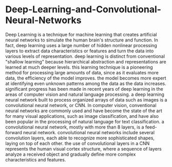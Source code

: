 # Deep-Learning-and-Convolutional-Neural-Networks
Deep Learning is a technique for machine learning that creates artificial neural networks to simulate the human brain's structure and function. In fact, deep learning uses a large number of hidden nonlinear processing layers to extract data characteristics or features and turn the data into various levels of representation. deep learning is distinct from conventional "shallow learning" because hierarchical abstraction and representations are learned at much deeper levels. this learning technique is a pioneering method for processing large amounts of data, since as it evaluates more data, the efficiency of the model improves. the model becomes more expert at identifying even unknown patterns among the data as the data increases. significant progress has been made in recent years of deep learning in the areas of computer vision and natural language processing. a deep learning neural network built to process organized arrays of data such as images is a convolutional neural network, or CNN. In computer vision, conventional neural networks are commonly used and have become the state of the art for many visual applications, such as image classification, and have also been popular in the processing of natural language for text classification. a convolutional neural network, mostly with more than 8 layers, is a feed-forward neural network. convolutional neural networks include several convolution layers, each able to recognize more sophisticated shapes, laying on top of each other. the use of convolutional layers in a CNN represents the human visual cortex structure, where a sequence of layers analyze a received object and gradually define more complex characteristics and features.
